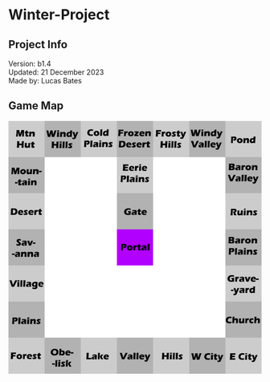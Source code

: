 # Winter-Project

## Project Info
Version: b1.4  
Updated: 21 December 2023  
Made by: Lucas Bates 

## Game Map
![A map of the game](mp.png)
